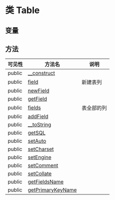 #  类 Table




## 变量


## 方法


| 可见性 | 方法名 | 说明 |
|--------|-------|------|
| public|[__construct](Table/__construct.md) |  |
| public|[field](Table/field.md) | 新建表列  |
| public|[newField](Table/newField.md) |  |
| public|[getField](Table/getField.md) |  |
| public|[fields](Table/fields.md) | 表全部的列  |
| public|[addField](Table/addField.md) |  |
| public|[__toString](Table/__toString.md) |  |
| public|[getSQL](Table/getSQL.md) |  |
| public|[setAuto](Table/setAuto.md) |  |
| public|[setCharset](Table/setCharset.md) |  |
| public|[setEngine](Table/setEngine.md) |  |
| public|[setComment](Table/setComment.md) |  |
| public|[setCollate](Table/setCollate.md) |  |
| public|[getFieldsName](Table/getFieldsName.md) |  |
| public|[getPrimaryKeyName](Table/getPrimaryKeyName.md) |  |
